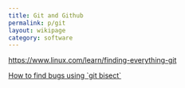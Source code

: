 ```yaml
---
title: Git and Github
permalink: p/git
layout: wikipage
category: software
---
```


<https://www.linux.com/learn/finding-everything-git>

[How to find bugs using \`git bisect\`](http://www.marclittlemore.com/posts/how-to-find-bugs-using-git-bisect-with-this-easy-guide/)
